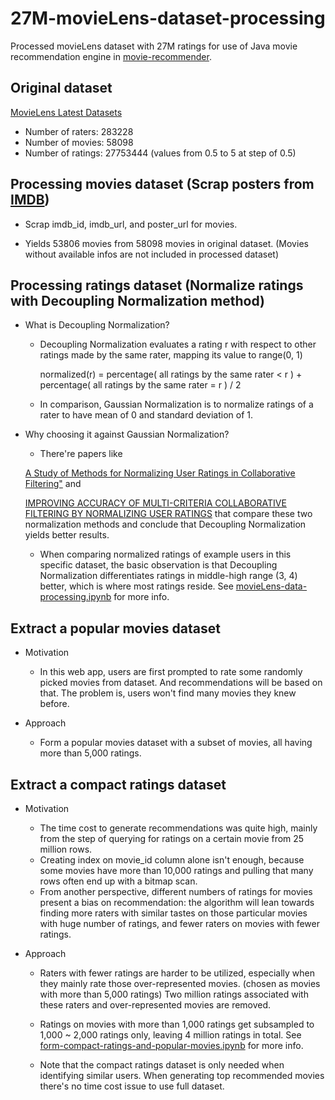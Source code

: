 # 27M-movieLens-dataset-processing

Processed movieLens dataset with 27M ratings for use of Java movie recommendation engine in [movie-recommender](https://github.com/yunxiaoli2017/movie-recommender).

## Original dataset
[MovieLens Latest Datasets](https://grouplens.org/datasets/movielens/latest/)
* Number of raters: 283228
* Number of movies: 58098
* Number of ratings: 27753444 (values from 0.5 to 5 at step of 0.5)

## Processing movies dataset (Scrap posters from [IMDB](https://www.imdb.com/))

* Scrap imdb_id, imdb_url, and poster_url for movies. 

* Yields 53806 movies from 58098 movies in original dataset. (Movies without available infos are not included in processed dataset)

## Processing ratings dataset (Normalize ratings with Decoupling Normalization method)

* What is Decoupling Normalization?

  * Decoupling Normalization evaluates a rating r with respect to other ratings made by the same rater, mapping its value to range(0, 1)
  
    normalized(r) = percentage( all ratings by the same rater < r ) + percentage( all ratings by the same rater = r ) / 2
  
  * In comparison, Gaussian Normalization is to normalize ratings of a rater to have mean of 0 and standard deviation of 1.

* Why choosing it against Gaussian Normalization?

  * There're papers like
  
  [A Study of Methods for Normalizing User Ratings in Collaborative Filtering"](https://www.cs.purdue.edu/homes/lsi/sigir04-cf-norm.pdf) and 
  
  [IMPROVING ACCURACY OF MULTI-CRITERIA COLLABORATIVE FILTERING BY NORMALIZING USER RATINGS](https://pdfs.semanticscholar.org/0a38/aa813f16540ba2eaa3eda3a08f7c3814e079.pdf) 
  that compare these two normalization methods and conclude that Decoupling Normalization yields better results.

  * When comparing normalized ratings of example users in this specific dataset, the basic observation is that Decoupling Normalization differentiates ratings in middle-high range (3, 4) better, which is where most ratings reside. See [movieLens-data-processing.ipynb](./movieLens-data-processing.ipynb) for more info.
  
## Extract a popular movies dataset

* Motivation

  * In this web app, users are first prompted to rate some randomly picked movies from dataset. And recommendations will be based on that. The problem is, users won't find many movies they knew before. 
  
* Approach
  * Form a popular movies dataset with a subset of movies, all having more than 5,000 ratings.
  
## Extract a compact ratings dataset

* Motivation
  
  * The time cost to generate recommendations was quite high, mainly from the step of querying for ratings on a certain movie from 25 million rows. 
  * Creating index on movie_id column alone isn't enough, because some movies have more than 10,000 ratings and pulling that many rows often end up with a bitmap scan.
  * From another perspective, different numbers of ratings for movies present a bias on recommendation: the algorithm will lean towards finding more raters with similar tastes on those particular movies with huge number of ratings, and fewer raters on movies with fewer ratings.
  
* Approach

  * Raters with fewer ratings are harder to be utilized, especially when they mainly rate those over-represented movies. (chosen as movies with more than 5,000 ratings) Two million ratings associated with these raters and over-represented movies are removed.
  
  * Ratings on movies with more than 1,000 ratings get subsampled to 1,000 ~ 2,000 ratings only, leaving 4 million ratings in total. See [form-compact-ratings-and-popular-movies.ipynb](./form-compact-ratings-and-popular-movies.ipynb) for more info.
  
  * Note that the compact ratings dataset is only needed when identifying similar users. When generating top recommended movies there's no time cost issue to use full dataset.
  
